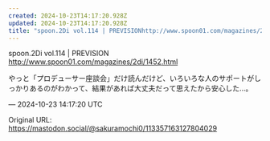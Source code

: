 ```yaml
---
created: 2024-10-23T14:17:20.928Z
updated: 2024-10-23T14:17:20.928Z
title: "spoon.2Di vol.114 | PREVISIONhttp://www.spoon01.com/magazines/2di/1452.htmlやっと「プ[...]"
---
```


<p>spoon.2Di vol.114 | PREVISION<br /><a href="http://www.spoon01.com/magazines/2di/1452.html" target="_blank" rel="nofollow noopener noreferrer" translate="no"><span class="invisible">http://www.</span><span class="ellipsis">spoon01.com/magazines/2di/1452</span><span class="invisible">.html</span></a></p><p>やっと「プロデューサー座談会」だけ読んだけど、いろいろな人のサポートがしっかりあるのがわかって、結果があれば大丈夫だって思えたから安心した…。</p>

&mdash; 2024-10-23 14:17:20 UTC

Original URL: https://mastodon.social/@sakuramochi0/113357163127804029
